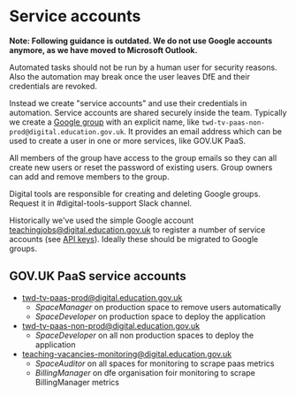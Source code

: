 # Service accounts
**Note: Following guidance is outdated. We do not use Google accounts anymore, as we have moved to Microsoft Outlook.**

Automated tasks should not be run by a human user for security reasons. Also the automation may break once the user leaves DfE and their credentials
are revoked.

Instead we create "service accounts" and use their credentials in automation. Service accounts are shared securely inside the team. Typically we
create a [Google group](https://groups.google.com/) with an explicit name, like `twd-tv-paas-non-prod@digital.education.gov.uk`. It provides an
email address which can be used to create a user in one or more services, like GOV.UK PaaS.

All members of the group have access to the group emails so they can all create new users or reset the password of existing users. Group owners
can add and remove members to the group.

Digital tools are responsible for creating and deleting Google groups. Request it in #digital-tools-support Slack channel.

Historically we've used the simple Google account teachingjobs@digital.education.gov.uk to register a number of service accounts
(see [API keys](api-keys.md)). Ideally these should be migrated to Google groups.

## GOV.UK PaaS service accounts
- twd-tv-paas-prod@digital.education.gov.uk
    - *SpaceManager* on production space to remove users automatically
    - *SpaceDeveloper* on production space to deploy the application
- twd-tv-paas-non-prod@digital.education.gov.uk
    - *SpaceDeveloper* on all non production spaces to deploy the application
- teaching-vacancies-monitoring@digital.education.gov.uk
    - *SpaceAuditor* on all spaces for monitoring to scrape paas metrics
    - *BillingManager* on dfe organisation foir monitoring to scrape BillingManager metrics
